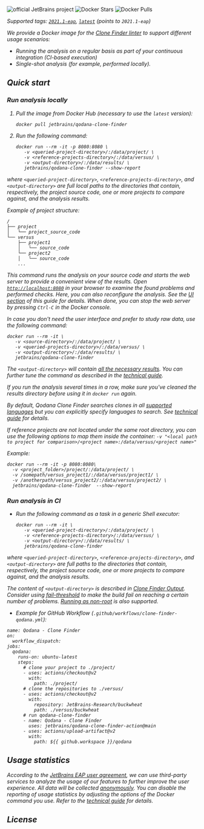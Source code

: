 [//]: # (title: Qodana Clone Finder Docker Image)
![official JetBrains project](https://jb.gg/badges/official-flat-square.svg) ![Docker Stars](https://img.shields.io/docker/stars/jetbrains/qodana.svg) ![Docker Pulls](https://img.shields.io/docker/pulls/jetbrains/qodana-clone-finder.svg)

><include src="lib_qd.xml" include-id="eap-warning"/>

<var name="product" value="Qodana Clone Finder"/>

Supported tags:  [`2021.1-eap`](https://hub.docker.com/r/jetbrains/qodana-clone-finder/tags?page=1&ordering=last_updated&name=2021.1-eap),  [`latest`](https://hub.docker.com/r/jetbrains/qodana-clone-finder/tags?page=1&ordering=last_updated&name=latest) (points to `2021.1-eap`)

We provide a Docker image for the [Clone Finder linter](about-clone-finder.md) to support different usage scenarios:
- Running the analysis on a regular basis as part of your continuous integration (*CI-based execution*)
- Single-shot analysis (for example, performed *locally*).

## Quick start

### Run analysis locally

1) Pull the image from Docker Hub (necessary to use the `latest` version):

   ```shell
   docker pull jetbrains/qodana-clone-finder
   ```

2) Run the following command:

   ```shell
   docker run --rm -it -p 8080:8080 \
      -v <queried-project-directory>/:/data/project/ \
      -v <reference-projects-directory>/:/data/versus/ \ 
      -v <output-directory>/:/data/results/ \
      jetbrains/qodana-clone-finder --show-report
   ```

where `<queried-project-directory>`, `<reference-projects-directory>`,  and `<output-directory>` are full local paths to the directories that contain, respectively, the project source code, one or more projects to compare against, and the analysis results.

Example of project structure:
```shell
/
├── project
│   └── project_source_code
└── versus
    ├── project1
    │   └── source_code
    └── project2
    │   └── source_code
    ...
```

This command runs the analysis on your source code and starts the web server to provide a convenient view of the results. Open [`http://localhost:8080`](http://localhost:8080) in your browser to examine the found problems and performed checks. Here, you can also reconfigure the analysis. See the [UI section](ui-overview.md) of this guide for details. When done, you can stop the web server by pressing `Ctrl-C` in the Docker console.

In case you don't need the user interface and prefer to study raw data, use the following command:

   ```shell
   docker run --rm -it \
      -v <source-directory>/:/data/project/ \
      -v <queried-projects-directory>/:/data/versus/ \ 
      -v <output-directory>/:/data/results/ \
      jetbrains/qodana-clone-finder 
   ```

The `<output-directory>` will contain [all the necessary results](clone-finder-output.md#clone-finder-basic-output). You can further tune the command as described in the [technical guide](clone-finder-docker-techs.md).

If you run the analysis several times in a row, make sure you've cleaned the results directory before using it in `docker run` again.

By default, Qodana Clone Finder searches clones in all [supported languages](supported-technologies.md) but you can explicitly specify languages to search. See [technical guide](clone-finder-docker-techs.md) for details.

If reference projects are not located under the same root directory, you can use the following options to map them inside the container:
``` -v "<local path to project for comparison>/<project name>:/data/versus/<project name>" ```

Example: 
```shell 
docker run --rm -it -p 8080:8080\
  -v <project_folder>/project/:/data/project/ \
  -v /somepath/versus_project1/:/data/versus/project1/ \
  -v /anotherpath/versus_project2/:/data/versus/project2/ \
  jetbrains/qodana-clone-finder  --show-report
```

### Run analysis in CI

- Run the following command as a task in a generic Shell executor:

   ```shell
   docker run --rm -it \
      -v <queried-project-directory>/:/data/project/ \
      -v <reference-projects-directory>/:/data/versus/ \ 
      -v <output-directory>/:/data/results/ \
      jetbrains/qodana-clone-finder 
   ```

where `<queried-project-directory>`, `<reference-projects-directory>`,  and `<output-directory>` are full paths to the directories that contain, respectively, the project source code, one or more projects to compare against, and the analysis results.
  
The content of `<output-directory>` is described in [Clone Finder Output](clone-finder-output.md#clone-finder-basic-output). Consider using [fail-threshold](qodana-yaml.md#Set+a+fail+threshold) to make the build fail on reaching a certain number of problems. [Running as non-root](clone-finder-docker-techs.md#Run+as+non-root) is also supported.

- Example for GitHub Workflow (`.github/workflows/clone-finder-qodana.yml`):

```shell
name: Qodana - Clone Finder
on:
  workflow_dispatch:
jobs:
  qodana:
    runs-on: ubuntu-latest
    steps:
      # clone your project to ./project/
      - uses: actions/checkout@v2
        with:
          path: ./project/
      # clone the repositories to ./versus/
      - uses: actions/checkout@v2
        with:
          repository: JetBrains-Research/buckwheat
          path: ./versus/buckwheat
      # run qodana-clone-finder
      - name: Qodana - Clone Finder
        uses: jetbrains/qodana-clone-finder-action@main
      - uses: actions/upload-artifact@v2
        with:
          path: ${{ github.workspace }}/qodana
```

## Usage statistics

According to the [JetBrains EAP user agreement](https://www.jetbrains.com/legal/agreements/user_eap.html), we can use third-party services to analyze the usage of our features to further improve the user experience. All data will be collected [anonymously](https://www.jetbrains.com/company/privacy.html). You can disable the reporting of usage statistics by adjusting the options of the Docker command you use. Refer to the [technical guide](clone-finder-docker-techs.md) for details.

## License

<include src="lib_qd.xml" include-id="license-info">
    <var name="product" value="Qodana Clone Finder Docker image"/>
</include>